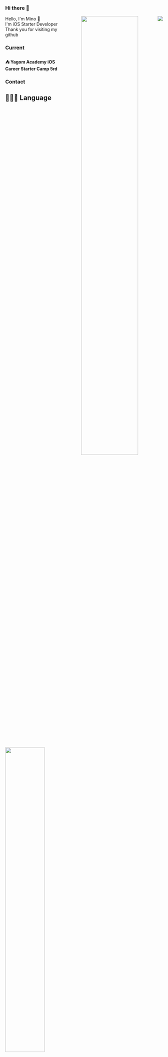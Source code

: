 ### Hi there 👋
<img src="https://hits.seeyoufarm.com/api/count/incr/badge.svg?url=https%3A%2F%2Fgithub.com%2FMino777&count_bg=%2379C83D&title_bg=%23555555&icon=&icon_color=%23E7E7E7&title=hits&edge_flat=false)](https://hits.seeyoufarm.com" align="right">
<div align="center">

<img align="right" width="60%" src="https://github-readme-stats.vercel.app/api?username=Mino777&show_icons=true&theme=github_dark&hide="/>

<div align="left">
Hello, I'm Mino 🧐<br>
I'm iOS Starter Developer<br>
Thank you for visiting my github<br>
  
### Current
#### ⛺️ Yagom Academy iOS Career Starter Camp 5rd

### Contact

## 🧑🏻‍💻 Language
  
<img align="center" width="50%" src="https://github-readme-stats.vercel.app/api/top-langs/?username=Mino777&theme=github_dark&exclude_repo=Computer-Science-Engineering&layout=compact&langs_count=10"/></a>
